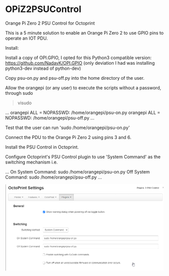 # OPiZ2PSUControl
Orange Pi Zero 2 PSU Control for Octoprint

This is a 5 minute solution to enable an Orange Pi Zero 2 to use GPIO pins to operate an IOT PDU.

Install:

Install a copy of OPI.GPIO, I opted for this Python3 compatible version: https://github.com/NadavK/OPI.GPIO
(only deviation I had was installing python3-dev instead of python-dev)


Copy psu-on.py and psu-off.py into the home directory of the user.


Allow the orangepi (or any user) to execute the scripts without a password, through sudo

> visudo

...
orangepi ALL = NOPASSWD: /home/orangepi/psu-on.py
orangepi ALL = NOPASSWD: /home/orangepi/psu-off.py
...

Test that the user can run 'sudo /home/orangepi/psu-on.py'

Connect the PDU to the Orange Pi Zero 2 using pins 3 and 6.

Install the PSU Control in Octoprint.

Configure Octoprint's PSU Control plugin to use 'System Command' as the switching mechanism i.e.

...
On System Command: sudo /home/orangepi/psu-on.py
Off System Command: sudo /home/orangepi/psu-off.py
...

![oprint-settings](oprint-settings.png)

